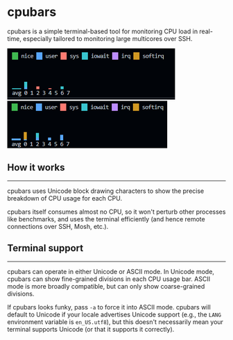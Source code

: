 # cpubars
cpubars is a simple terminal-based tool for monitoring CPU load in
real-time, especially tailored to monitoring large multicores over
SSH.

![Screenshot](doc/pic_1.png)
![Screenshot](doc/pic_2.png)

## How it works
___

cpubars uses Unicode block drawing characters to show the precise
breakdown of CPU usage for each CPU.

cpubars itself consumes almost no CPU, so it won't perturb other
processes like benchmarks, and uses the terminal efficiently (and
hence remote connections over SSH, Mosh, etc.).


## Terminal support
___

cpubars can operate in either Unicode or ASCII mode.  In Unicode mode,
cpubars can show fine-grained divisions in each CPU usage bar.  ASCII
mode is more broadly compatible, but can only show coarse-grained
divisions.

If cpubars looks funky, pass `-a` to force it into ASCII mode.
cpubars will default to Unicode if your locale advertises Unicode
support (e.g., the `LANG` environment variable is `en_US.utf8`), but
this doesn't necessarily mean your terminal supports Unicode (or that
it supports it correctly).
